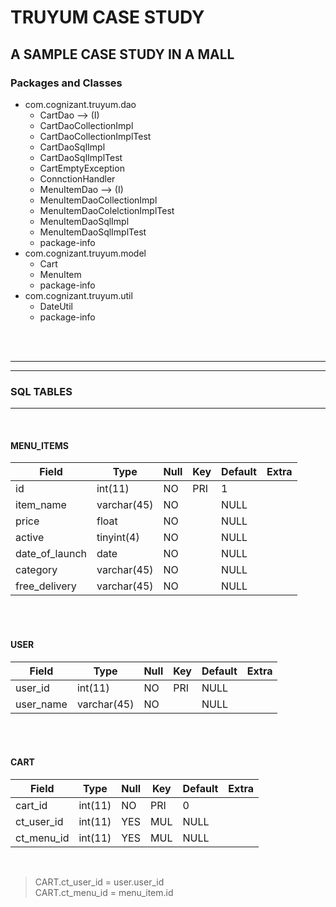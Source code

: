 # TRUYUM CASE STUDY

## A SAMPLE CASE STUDY IN A MALL

### Packages and Classes

* com.cognizant.truyum.dao
  * CartDao  --> (I)
  * CartDaoCollectionImpl
  * CartDaoCollectionImplTest
  * CartDaoSqlImpl
  * CartDaoSqlImplTest
  * CartEmptyException
  * ConnctionHandler
  * MenuItemDao  --> (I)
  * MenuItemDaoCollectionImpl
  * MenuItemDaoColelctionImplTest
  * MenuItemDaoSqlImpl
  * MenuItemDaoSqlImplTest
  * package-info
* com.cognizant.truyum.model
  * Cart
  * MenuItem
  * package-info
* com.cognizant.truyum.util
  * DateUtil
  * package-info


<br>
<br>

---
---
### SQL TABLES
---
<br>

#### MENU_ITEMS

|Field| Type|Null|Key|Default|Extra|
|---|---|---|---|---|---|
|id|int(11)|NO|PRI|1||
|item_name|varchar(45)|NO||NULL||
|price|float|NO||NULL||
|active|tinyint(4)|NO||NULL||
|date_of_launch|date|NO||NULL||
|category|varchar(45)|NO||NULL||
|free_delivery|varchar(45)|NO||NULL||  

<br>
<br>
  
#### USER

|Field| Type|Null|Key|Default|Extra|
|---|---|---|---|---|---|
|user_id|int(11)|NO|PRI|NULL||
|user_name|varchar(45)|NO||NULL||

<br>
<br>
  
#### CART

|Field| Type|Null|Key|Default|Extra|
|---|---|---|---|---|---|
|cart_id|int(11)|NO|PRI|0||
|ct_user_id|int(11)|YES|MUL|NULL||
|ct_menu_id|int(11)|YES|MUL|NULL||

<br>

> CART.ct_user_id = user.user_id  
> CART.ct_menu_id = menu_item.id
